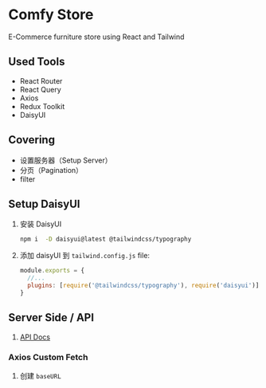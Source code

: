 # Comfy Store

E-Commerce furniture store using React and Tailwind

## Used Tools

- React Router
- React Query
- Axios
- Redux Toolkit
- DaisyUI

## Covering

- 设置服务器（Setup Server）
- 分页（Pagination）
- filter

## Setup DaisyUI

1. 安装 DaisyUI
    ```sh
    npm i  -D daisyui@latest @tailwindcss/typography
    ```
2. 添加 daisyUI 到 `tailwind.config.js` file:
    ```cjs
    module.exports = {
      //...
      plugins: [require('@tailwindcss/typography'), require('daisyui')],
    }
    ```

## Server Side / API

1. [API Docs](https://documenter.getpostman.com/view/18152321/2s9Xy5KpTi)

### Axios Custom Fetch

1. 创建 `baseURL`